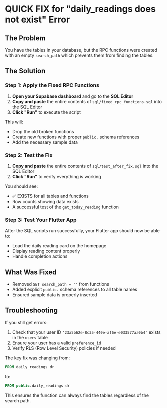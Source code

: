 # QUICK FIX for "daily_readings does not exist" Error

## The Problem
You have the tables in your database, but the RPC functions were created with an empty `search_path` which prevents them from finding the tables.

## The Solution

### Step 1: Apply the Fixed RPC Functions
1. **Open your Supabase dashboard** and go to the **SQL Editor**
2. **Copy and paste** the entire contents of `sql/fixed_rpc_functions.sql` into the SQL Editor
3. **Click "Run"** to execute the script

This will:
- Drop the old broken functions
- Create new functions with proper `public.` schema references
- Add the necessary sample data

### Step 2: Test the Fix
1. **Copy and paste** the entire contents of `sql/test_after_fix.sql` into the SQL Editor
2. **Click "Run"** to verify everything is working

You should see:
- ✅ EXISTS for all tables and functions
- Row counts showing data exists
- A successful test of the `get_today_reading` function

### Step 3: Test Your Flutter App
After the SQL scripts run successfully, your Flutter app should now be able to:
- Load the daily reading card on the homepage
- Display reading content properly
- Handle completion actions

## What Was Fixed
- Removed `SET search_path = ''` from functions
- Added explicit `public.` schema references to all table names
- Ensured sample data is properly inserted

## Troubleshooting
If you still get errors:
1. Check that your user ID `'23a5b62e-8c35-440e-af6e-e033577aa0b4'` exists in the `users` table
2. Ensure your user has a valid `preference_id`
3. Verify RLS (Row Level Security) policies if needed

The key fix was changing from:
```sql
FROM daily_readings dr
```
to:
```sql  
FROM public.daily_readings dr
```

This ensures the function can always find the tables regardless of the search path.
